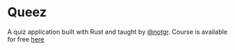# Queez

A quiz application built with Rust and taught by [@notgr](https://degreat.co.uk). Course is available for free [here](https://degreat.co.uk/courses/quiz-rs/intro)
